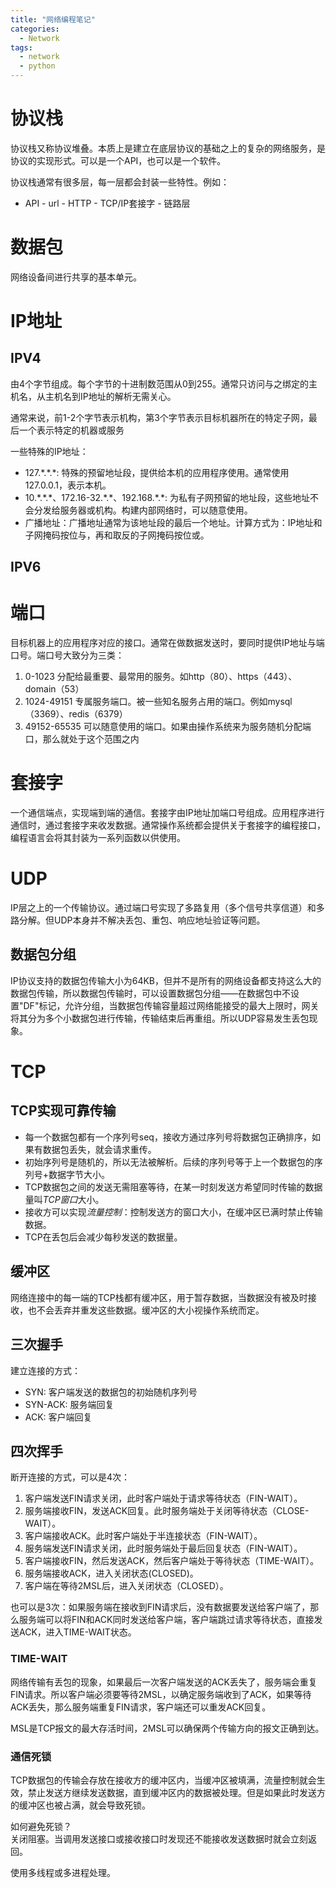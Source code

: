 ```yaml
---
title: "网络编程笔记"
categories:
  - Network
tags:
  - network
  - python
---
```


# 协议栈
协议栈又称协议堆叠。本质上是建立在底层协议的基础之上的复杂的网络服务，是协议的实现形式。可以是一个API，也可以是一个软件。

协议栈通常有很多层，每一层都会封装一些特性。例如：
- API - url - HTTP - TCP/IP套接字 - 链路层

# 数据包
网络设备间进行共享的基本单元。

# IP地址
## IPV4
由4个字节组成。每个字节的十进制数范围从0到255。通常只访问与之绑定的主机名，从主机名到IP地址的解析无需关心。

通常来说，前1-2个字节表示机构，第3个字节表示目标机器所在的特定子网，最后一个表示特定的机器或服务

一些特殊的IP地址：
- 127.\*.\*.*: 特殊的预留地址段，提供给本机的应用程序使用。通常使用127.0.0.1，表示本机。
- 10.\*.\*.\*、172.16-32.\*.\*、192.168.\*.\*: 为私有子网预留的地址段，这些地址不会分发给服务器或机构。构建内部网络时，可以随意使用。
- 广播地址：广播地址通常为该地址段的最后一个地址。计算方式为：IP地址和子网掩码按位与，再和取反的子网掩码按位或。

## IPV6

# 端口
目标机器上的应用程序对应的接口。通常在做数据发送时，要同时提供IP地址与端口号。端口号大致分为三类：
1. 0-1023 分配给最重要、最常用的服务。如http（80）、https（443）、domain（53）
2. 1024-49151 专属服务端口。被一些知名服务占用的端口。例如mysql（3369）、redis（6379）
3. 49152-65535 可以随意使用的端口。如果由操作系统来为服务随机分配端口，那么就处于这个范围之内

# 套接字
一个通信端点，实现端到端的通信。套接字由IP地址加端口号组成。应用程序进行通信时，通过套接字来收发数据。通常操作系统都会提供关于套接字的编程接口，编程语言会将其封装为一系列函数以供使用。

# UDP
IP层之上的一个传输协议。通过端口号实现了多路复用（多个信号共享信道）和多路分解。但UDP本身并不解决丢包、重包、响应地址验证等问题。

## 数据包分组
IP协议支持的数据包传输大小为64KB，但并不是所有的网络设备都支持这么大的数据包传输，所以数据包传输时，可以设置数据包分组——在数据包中不设置"DF"标记，允许分组，当数据包传输容量超过网络能接受的最大上限时，网关将其分为多个小数据包进行传输，传输结束后再重组。所以UDP容易发生丢包现象。

# TCP
## TCP实现可靠传输
- 每一个数据包都有一个序列号seq，接收方通过序列号将数据包正确排序，如果有数据包丢失，就会请求重传。
- 初始序列号是随机的，所以无法被解析。后续的序列号等于上一个数据包的序列号+数据字节大小。
- TCP数据包之间的发送无需阻塞等待，在某一时刻发送方希望同时传输的数据量叫*TCP窗口*大小。
- 接收方可以实现*流量控制*：控制发送方的窗口大小，在缓冲区已满时禁止传输数据。
- TCP在丢包后会减少每秒发送的数据量。

## 缓冲区
网络连接中的每一端的TCP栈都有缓冲区，用于暂存数据，当数据没有被及时接收，也不会丢弃并重发这些数据。缓冲区的大小视操作系统而定。

## 三次握手
建立连接的方式：
- SYN: 客户端发送的数据包的初始随机序列号
- SYN-ACK: 服务端回复
- ACK: 客户端回复

## 四次挥手
断开连接的方式，可以是4次：
1. 客户端发送FIN请求关闭，此时客户端处于请求等待状态（FIN-WAIT）。
2. 服务端接收FIN，发送ACK回复。此时服务端处于关闭等待状态（CLOSE-WAIT）。
3. 客户端接收ACK。此时客户端处于半连接状态（FIN-WAIT）。
4. 服务端发送FIN请求关闭，此时服务端处于最后回复状态（FIN-WAIT）。
5. 客户端接收FIN，然后发送ACK，然后客户端处于等待状态（TIME-WAIT）。
6. 服务端接收ACK，进入关闭状态(CLOSED)。
7. 客户端在等待2MSL后，进入关闭状态（CLOSED）。

也可以是3次：如果服务端在接收到FIN请求后，没有数据要发送给客户端了，那么服务端可以将FIN和ACK同时发送给客户端，客户端跳过请求等待状态，直接发送ACK，进入TIME-WAIT状态。

### TIME-WAIT
网络传输有丢包的现象，如果最后一次客户端发送的ACK丢失了，服务端会重复FIN请求。所以客户端必须要等待2MSL，以确定服务端收到了ACK，如果等待ACK丢失，那么服务端重复FIN请求，客户端还可以重发ACK回复。

MSL是TCP报文的最大存活时间，2MSL可以确保两个传输方向的报文正确到达。

### 通信死锁
TCP数据包的传输会存放在接收方的缓冲区内，当缓冲区被填满，流量控制就会生效，禁止发送方继续发送数据，直到缓冲区内的数据被处理。但是如果此时发送方的缓冲区也被占满，就会导致死锁。

如何避免死锁？  
关闭阻塞。当调用发送接口或接收接口时发现还不能接收发送数据时就会立刻返回。

使用多线程或多进程处理。